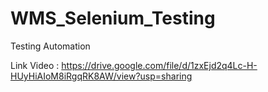 # WMS_Selenium_Testing
Testing Automation 

Link Video : https://drive.google.com/file/d/1zxEjd2q4Lc-H-HUyHiAIoM8iRgqRK8AW/view?usp=sharing
